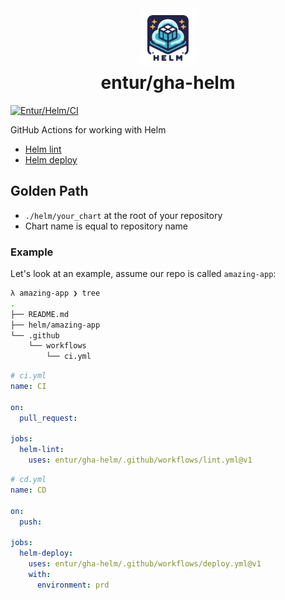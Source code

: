 <h1 align="center">
      <img src="logo.jpg" width="96px" height="96px" />
      <br>entur/gha-helm<br>
</h1>

[![Entur/Helm/CI](https://github.com/entur/gha-helm/actions/workflows/ci.yml/badge.svg?event=pull_request)](https://github.com/entur/gha-helm/actions/workflows/ci.yml)

GitHub Actions for working with Helm

- [Helm lint](../README-lint.md)
- [Helm deploy](../README-deploy.md)

## Golden Path

- `./helm/your_chart` at the root of your repository
- Chart name is equal to repository name

### Example

Let's look at an example, assume our repo is called `amazing-app`:

```sh
λ amazing-app ❯ tree
.
├── README.md
├── helm/amazing-app
└── .github
    └── workflows
        └── ci.yml
```

```yaml
# ci.yml
name: CI

on:
  pull_request:

jobs:
  helm-lint:
    uses: entur/gha-helm/.github/workflows/lint.yml@v1
```

```yaml
# cd.yml
name: CD

on:
  push:

jobs:
  helm-deploy:
    uses: entur/gha-helm/.github/workflows/deploy.yml@v1
    with:
      environment: prd
```
